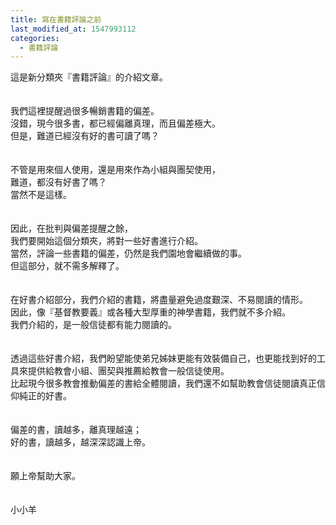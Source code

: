 ```yaml
---
title: 寫在書籍評論之前
last_modified_at: 1547993112
categories:
  - 書籍評論
---
```


這是新分類夾『書籍評論』的介紹文章。<br><!--more--><br><br>我們這裡提醒過很多暢銷書籍的偏差。<br>沒錯，現今很多書，都已經偏離真理，而且偏差極大。<br>但是，難道已經沒有好的書可讀了嗎？<br><br><br>不管是用來個人使用，還是用來作為小組與團契使用，<br>難道，都沒有好書了嗎？<br>當然不是這樣。<br><br><br>因此，在批判與偏差提醒之餘，<br>我們要開始這個分類夾，將對一些好書進行介紹。<br>當然，評論一些書籍的偏差，仍然是我們園地會繼續做的事。<br>但這部分，就不需多解釋了。<br><br><br>在好書介紹部分，我們介紹的書籍，將盡量避免過度艱深、不易閱讀的情形。<br>因此，像『基督教要義』或各種大型厚重的神學書籍，我們就不多介紹。<br>我們介紹的，是一般信徒都有能力閱讀的。<br><br><br>透過這些好書介紹，我們盼望能使弟兄姊妹更能有效裝備自己，也更能找到好的工具來提供給教會小組、團契與推薦給教會一般信徒使用。<br>比起現今很多教會推動偏差的書給全體閱讀，我們還不如幫助教會信徒閱讀真正信仰純正的好書。<br><br><br>偏差的書，讀越多，離真理越遠；<br>好的書，讀越多，越深深認識上帝。<br><br><br>願上帝幫助大家。<br><br><br>小小羊<br>
